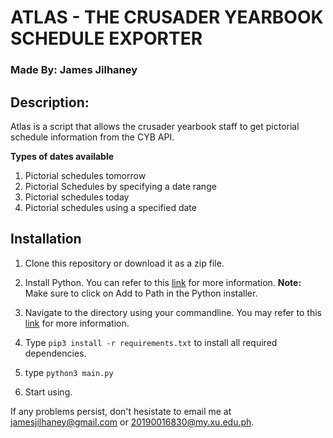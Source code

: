 # __ATLAS - THE CRUSADER YEARBOOK SCHEDULE EXPORTER__

### Made By: James Jilhaney

## __Description:__
Atlas is a script that allows the crusader yearbook staff to get pictorial schedule information from the CYB API.

__Types of dates available__
1. Pictorial schedules tomorrow
1. Pictorial Schedules by specifying a date range
2. Pictorial schedules today
3. Pictorial schedules using a specified date

## Installation
1. Clone this repository or download it as a zip file.
1. Install Python. You can refer to this [link](https://www.tomshardware.com/how-to/install-python-on-windows-10-and-11) for more information. __Note:__ Make sure to click on Add to Path in the Python installer.

1. Navigate to the directory using your commandline. You may refer to this [link](https://www.lifewire.com/change-directories-in-command-prompt-5185508) for more information.

1. Type ```pip3 install -r requirements.txt``` to install all required dependencies.
1. type `python3 main.py`
1. Start using.

If any problems persist, don't hesistate to email me at jamesjilhaney@gmail.com or 20190016830@my.xu.edu.ph.